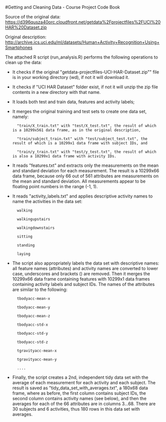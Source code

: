 
#Getting and Cleaning Data - Course Project Code Book


Source of the original data: https://d396qusza40orc.cloudfront.net/getdata%2Fprojectfiles%2FUCI%20HAR%20Dataset.zip

Original description: http://archive.ics.uci.edu/ml/datasets/Human+Activity+Recognition+Using+Smartphones

The attached R script (run_analysis.R) performs the following operations to clean up the data:


* It checks if the original "getdata-projectfiles-UCI-HAR-Dataset.zip"" file is in your working directory (wd), if not it will download it.

* It checks if "UCI HAR Dataset" folder exist, if not it will unzip the zip file contents in a new directory with that name.

* It loads both test and train data, features and activity labels;


* It merges the original training and test sets to create one data set, namely:

        
        "train/X_train.txt" with "test/X_test.txt", the result of which is a 10299x561 data frame, as in the original description,
    
        "train/subject_train.txt" with "test/subject_test.txt", the result of which is a 10299x1 data frame with subject IDs, and 
    
        "train/y_train.txt" with "test/y_test.txt", the result of which is also a 10299x1 data frame with activity IDs.
    

* It reads "features.txt" and extracts only the measurements on the mean and standard deviation for each measurement. The result is a 10299x66 data frame, because only 66 out of 561 attributes are measurements on the mean and standard deviation. All measurements appear to be floating point numbers in the range (-1, 1). 

* It reads "activity_labels.txt" and applies descriptive activity names to name the activities in the data set:

        walking
        
        walkingupstairs
        
        walkingdownstairs
        
        sitting
        
        standing
        
        laying

* The script also appropriately labels the data set with descriptive names: all feature names (attributes) and activity names are converted to lower case, underscores and brackets () are removed. Then it merges the 10299x66 data frame containing features with 10299x1 data frames containing activity labels and subject IDs. The names of the attributes are similar to the following:

        tbodyacc-mean-x 
        
        tbodyacc-mean-y 
        
        tbodyacc-mean-z 
        
        tbodyacc-std-x 
        
        tbodyacc-std-y 
        
        tbodyacc-std-z 
        
        tgravityacc-mean-x 
        
        tgravityacc-mean-y
        
        ....

* Finally, the script creates a 2nd, independent tidy data set with the average of each measurement for each activity and each subject. The result is saved as "tidy_data_set_with_averages.txt", a 180x68 data frame, where as before, the first column contains subject IDs, the second column contains activity names (see below), and then the averages for each of the 66 attributes are in columns 3...68. There are 30 subjects and 6 activities, thus 180 rows in this data set with averages.